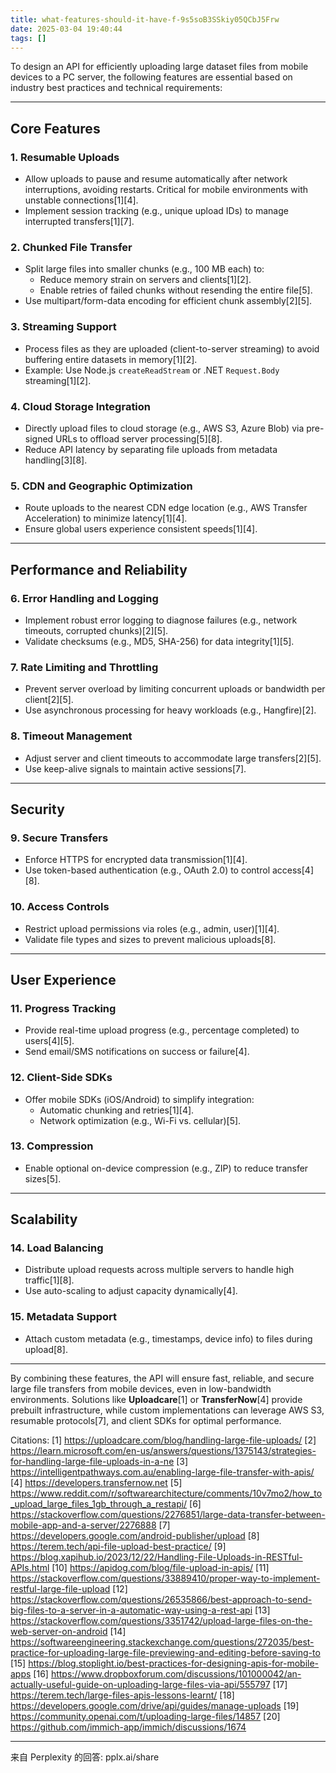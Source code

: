 ```yaml
---
title: what-features-should-it-have-f-9s5soB3SSkiy05QCbJ5Frw
date: 2025-03-04 19:40:44
tags: []
---
```

To design an API for efficiently uploading large dataset files from mobile devices to a PC server, the following features are essential based on industry best practices and technical requirements:

---

## **Core Features**
### **1. Resumable Uploads**
- Allow uploads to pause and resume automatically after network interruptions, avoiding restarts. Critical for mobile environments with unstable connections[1][4].
- Implement session tracking (e.g., unique upload IDs) to manage interrupted transfers[1][7].

### **2. Chunked File Transfer**
- Split large files into smaller chunks (e.g., 100 MB each) to:
  - Reduce memory strain on servers and clients[1][2].
  - Enable retries of failed chunks without resending the entire file[5].
- Use multipart/form-data encoding for efficient chunk assembly[2][5].

### **3. Streaming Support**
- Process files as they are uploaded (client-to-server streaming) to avoid buffering entire datasets in memory[1][2].
- Example: Use Node.js `createReadStream` or .NET `Request.Body` streaming[1][2].

### **4. Cloud Storage Integration**
- Directly upload files to cloud storage (e.g., AWS S3, Azure Blob) via pre-signed URLs to offload server processing[5][8].
- Reduce API latency by separating file uploads from metadata handling[3][8].

### **5. CDN and Geographic Optimization**
- Route uploads to the nearest CDN edge location (e.g., AWS Transfer Acceleration) to minimize latency[1][4].
- Ensure global users experience consistent speeds[1][4].

---

## **Performance and Reliability**
### **6. Error Handling and Logging**
- Implement robust error logging to diagnose failures (e.g., network timeouts, corrupted chunks)[2][5].
- Validate checksums (e.g., MD5, SHA-256) for data integrity[1][5].

### **7. Rate Limiting and Throttling**
- Prevent server overload by limiting concurrent uploads or bandwidth per client[2][5].
- Use asynchronous processing for heavy workloads (e.g., Hangfire)[2].

### **8. Timeout Management**
- Adjust server and client timeouts to accommodate large transfers[2][5].
- Use keep-alive signals to maintain active sessions[7].

---

## **Security**
### **9. Secure Transfers**
- Enforce HTTPS for encrypted data transmission[1][4].
- Use token-based authentication (e.g., OAuth 2.0) to control access[4][8].

### **10. Access Controls**
- Restrict upload permissions via roles (e.g., admin, user)[1][4].
- Validate file types and sizes to prevent malicious uploads[8].

---

## **User Experience**
### **11. Progress Tracking**
- Provide real-time upload progress (e.g., percentage completed) to users[4][5].
- Send email/SMS notifications on success or failure[4].

### **12. Client-Side SDKs**
- Offer mobile SDKs (iOS/Android) to simplify integration:
  - Automatic chunking and retries[1][4].
  - Network optimization (e.g., Wi-Fi vs. cellular)[5].

### **13. Compression**
- Enable optional on-device compression (e.g., ZIP) to reduce transfer sizes[5].

---

## **Scalability**
### **14. Load Balancing**
- Distribute upload requests across multiple servers to handle high traffic[1][8].
- Use auto-scaling to adjust capacity dynamically[4].

### **15. Metadata Support**
- Attach custom metadata (e.g., timestamps, device info) to files during upload[8].

---

By combining these features, the API will ensure fast, reliable, and secure large file transfers from mobile devices, even in low-bandwidth environments. Solutions like **Uploadcare**[1] or **TransferNow**[4] provide prebuilt infrastructure, while custom implementations can leverage AWS S3, resumable protocols[7], and client SDKs for optimal performance.

Citations:
[1] https://uploadcare.com/blog/handling-large-file-uploads/
[2] https://learn.microsoft.com/en-us/answers/questions/1375143/strategies-for-handling-large-file-uploads-in-a-ne
[3] https://intelligentpathways.com.au/enabling-large-file-transfer-with-apis/
[4] https://developers.transfernow.net
[5] https://www.reddit.com/r/softwarearchitecture/comments/10v7mo2/how_to_upload_large_files_1gb_through_a_restapi/
[6] https://stackoverflow.com/questions/2276851/large-data-transfer-between-mobile-app-and-a-server/2276888
[7] https://developers.google.com/android-publisher/upload
[8] https://terem.tech/api-file-upload-best-practice/
[9] https://blog.xapihub.io/2023/12/22/Handling-File-Uploads-in-RESTful-APIs.html
[10] https://apidog.com/blog/file-upload-in-apis/
[11] https://stackoverflow.com/questions/33889410/proper-way-to-implement-restful-large-file-upload
[12] https://stackoverflow.com/questions/26535866/best-approach-to-send-big-files-to-a-server-in-a-automatic-way-using-a-rest-api
[13] https://stackoverflow.com/questions/3351742/upload-large-files-on-the-web-server-on-android
[14] https://softwareengineering.stackexchange.com/questions/272035/best-practice-for-uploading-large-file-previewing-and-editing-before-saving-to
[15] https://blog.stoplight.io/best-practices-for-designing-apis-for-mobile-apps
[16] https://www.dropboxforum.com/discussions/101000042/an-actually-useful-guide-on-uploading-large-files-via-api/555797
[17] https://terem.tech/large-files-apis-lessons-learnt/
[18] https://developers.google.com/drive/api/guides/manage-uploads
[19] https://community.openai.com/t/uploading-large-files/14857
[20] https://github.com/immich-app/immich/discussions/1674

---
来自 Perplexity 的回答: pplx.ai/share
